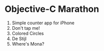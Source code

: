 Objective-C Marathon
====================

1. Simple counter app for iPhone
2. Don't tap me!
3. Colored Circles
4. De Stijl
5. Where's Mona?